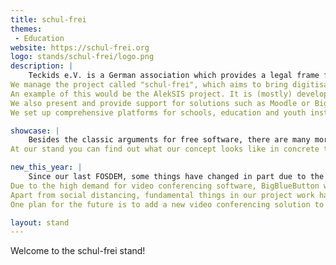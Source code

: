 ```yaml
---
title: schul-frei
themes:
 - Education
website: https://schul-frei.org
logo: stands/schul-frei/logo.png
description: |
    Teckids e.V. is a German association which provides a legal frame for three technological projects.
We manage the project called "schul-frei", which aims to bring digitisation with free software to schools. We especially value the participation of youth in these projects, because they are the people which are affected by digitisation the most. Our educational concept is also based around the idea that young people should be judged by their abilities, not by age. They should learn to take responsibility and be independent.
An example of this would be the AlekSIS project. It is (mostly) developed by adolescents from Teckids e.V. and from the school Katharineum zu Luebeck, where it is actively used. AlekSIS is a web-based school information system which can be used to manage and/or publish organisational subjects of educational institutions. It is also part of the schul-frei canon and uses the EUPL.
We also present and provide support for solutions such as Moodle or BigBlueButton for E-Learning and debianedu/skolelinux with Nextcloud for school networks on our website https://schul-frei.org/en/index.html
We set up comprehensive platforms for schools, education and youth institutions in time for the increased demand for online teaching. This has contributed to the fact that more education providers are interested in these solutions and that the various projects are gaining in reach

showcase: |
    Besides the classic arguments for free software, there are many more for free software in education. For one thing, schools are independent of companies if they do without proprietary software. However, it should not be forgotten that closed software often discriminates against children and young people because of their age. Therefore, it is necessary to clearly demonstrate the advantages of FOSS to educational institutions. We are currently doing this by presenting free solutions in a bundle. In doing so, we have to offer the end user a solution that can compete with solutions from large companies. 
At our stand you can find out what our concept looks like in concrete terms and how you can support our project. We depend on the help of people who, with their experience or ideas, join us in the goal of being able to offer schools a good free alternative. As all our project work is open, everyone is invited to ask us questions and discuss ideas at the stand. Anyone who might even work in an educational institution themselves or know relevant people will learn first-hand at our stand how they can use free solutions in a school.

new_this_year: |
    Since our last FOSDEM, some things have changed in part due to the corona pandemic. School closures related to the pandemic have meant that we have received many requests to use video conferencing solutions. This was an advantage for us in that we probably became a little bit better known during the school closures. 
Due to the high demand for video conferencing software, BigBlueButton was added to our software canon. BigBlueButton in combination with moodle could inspire many schools, which could either use a public instance of our association or got their own instance installed by us. 
Apart from social distancing, fundamental things in our project work have also changed. Now we are more open for external help and cooperation. Now all our projects were publicly visible at any time, but now we have a public chatroom where everyone can talk about our project. There everyone can contribute ideas, ask questionsMeet.in.One or just follow the project work. We hope that by opening the project to external people, our project will become more transparent and diverse. Hopefully, this will contribute over the future to making the actual goal of making free software popular in schools more tangible. 
One plan for the future is to add a new video conferencing solution to our canon that combines various free software components, which is called Meet.in.One. All the advantages of several conference tools should be combined in one solution. This bridge between the different solutions should of course be free and developed together with Teckids e.V. and other developers.

layout: stand
---
```

Welcome to the schul-frei stand!
